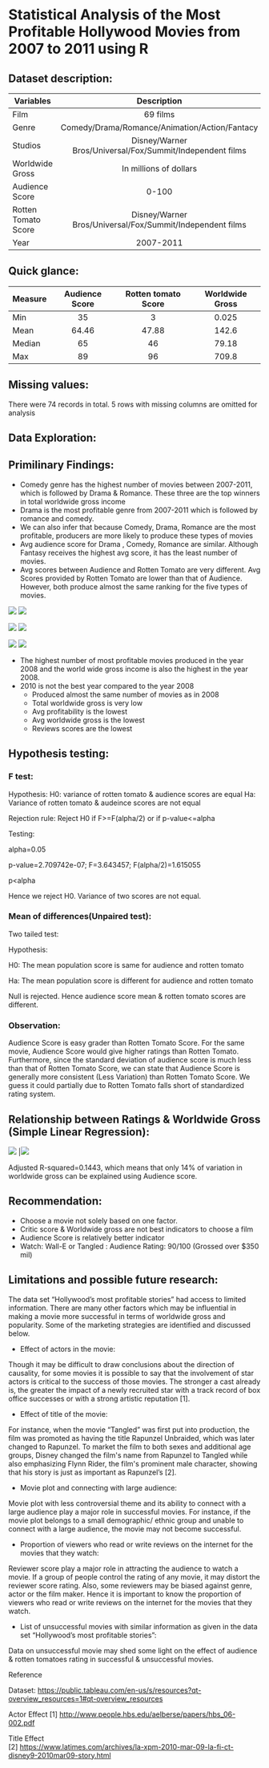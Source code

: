 # Statistical Analysis of the Most Profitable Hollywood Movies from 2007 to 2011 using R

## Dataset description:
| Variables          | Description                                              | 
| ------------------ |:--------------------------------------------------------:| 
| Film               | 69 films                                                 | 
| Genre              | Comedy/Drama/Romance/Animation/Action/Fantacy            |   
| Studios            | Disney/Warner Bros/Universal/Fox/Summit/Independent films|  
| Worldwide Gross    | In millions of dollars                                   |
| Audience Score     | 0-100                                                    |
| Rotten Tomato Score| Disney/Warner Bros/Universal/Fox/Summit/Independent films|
| Year               | 2007-2011                                                |

## Quick glance:
| Measure    | Audience Score| Rotten tomato Score| Worldwide Gross|
| ---------- |:-------------:| :-----------------:| :-------------:|
| Min        | 35            | 3                  | 0.025          |
| Mean       | 64.46         | 47.88              | 142.6          |
| Median     | 65            | 46                 | 79.18          |
| Max        | 89            | 96                 | 709.8          |

## Missing values:
There were 74 records in total. 5 rows with missing columns are omitted for analysis
## Data Exploration:

## Primilinary Findings:
+ Comedy genre has the highest number of movies between 2007-2011, which is followed by Drama & Romance. These three are the top winners in total worldwide gross income
+ Drama is the most profitable genre from 2007-2011 which is followed by romance and comedy.
+ We can also infer that because Comedy, Drama, Romance are the most profitable, producers are more likely to produce these types of movies
+ Avg audience score for Drama , Comedy, Romance are similar. Although Fantasy receives the highest avg score, it has the least number of movies.
+ Avg scores between Audience and Rotten Tomato are very different. Avg Scores provided by Rotten Tomato are lower than that of Audience. However, both produce almost the same ranking for the five types of movies.

![](https://github.com/nkdot/statistics/blob/main/images/p1.png) ![](https://github.com/nkdot/statistics/blob/main/images/p2.png)


![](https://github.com/nkdot/statistics/blob/main/images/p3.png) ![](https://github.com/nkdot/statistics/blob/main/images/p4.png)


![](https://github.com/nkdot/statistics/blob/main/images/p5.png) ![](https://github.com/nkdot/statistics/blob/main/images/p6.png)

+ The highest number of most profitable movies produced in the year 2008 and the world wide gross income is also the highest in the year 2008.
+ 2010 is not the best year compared to the year 2008
  + Produced almost the same number of movies as in 2008
  + Total worldwide gross is very low
  + Avg profitability is the lowest
  + Avg worldwide gross is the lowest
  + Reviews scores are the lowest

## Hypothesis testing:
### F test:
 Hypothesis: 
 H0: variance of rotten tomato & audience scores are equal
 Ha: Variance of rotten tomato & audeince scores are not equal
 
 Rejection rule: Reject H0 if F>=F(alpha/2) or if p-value<=alpha
 
 Testing: 
 
 alpha=0.05
 
 p-value=2.709742e-07; F=3.643457; F(alpha/2)=1.615055
 
 p<alpha 
         
 Hence we reject H0. Variance of two scores are not equal.
 
 ### Mean of differences(Unpaired test):
         
 Two tailed test:
         
 Hypothesis:
         
 H0: The mean population score is same for audience and rotten tomato
         
 Ha: The mean population score is different for audience and rotten tomato
  
 Null is rejected. Hence audience score mean & rotten tomato scores are different.
 
 ### Observation:
         
 Audience Score is easy grader than Rotten Tomato Score. For the same movie, Audience Score would give higher ratings than Rotten Tomato. Furthermore,  since the standard deviation of audience score is much less than that of Rotten Tomato Score, we can state that Audience Score is generally more consistent (Less Variation) than Rotten Tomato Score. We guess it could partially due to Rotten Tomato falls short of standardized rating system.
         
## Relationship between Ratings & Worldwide Gross (Simple Linear Regression):
![](https://github.com/nkdot/statistics/blob/main/images/Picture3.png)       |![](https://github.com/nkdot/statistics/blob/main/images/Picture4.png)
         
  Adjusted R-squared=0.1443, which means that only 14% of variation in worldwide gross can be explained using Audience score.

 ## Recommendation:
+ Choose a movie not solely based on one factor. 
+ Critic score & Worldwide gross are not best indicators to choose a film  
+ Audience Score is relatively better indicator 
+ Watch: Wall-E or Tangled : Audience Rating: 90/100 (Grossed over $350 mil)


         
## Limitations and possible future research:
The data set “Hollywood’s most profitable stories” had access to limited information. There are many other factors which may be influential in making a movie more successful in terms of worldwide gross and popularity. Some of the marketing strategies are identified and discussed below.
         
+	Effect of actors in the movie:
         
Though it may be difficult to draw conclusions about the direction of causality, for some movies it is possible to say that the involvement of star actors is critical to the success of those movies. The stronger a cast already is, the greater the impact of a newly recruited star with a track record of box office successes or with a strong artistic reputation [1].
 
+ Effect of title of the movie:
         
For instance, when the movie “Tangled” was first put into production, the film was promoted as having the title Rapunzel Unbraided, which was later changed to Rapunzel. To market the film to both sexes and additional age groups, Disney changed the film's name from Rapunzel to Tangled while also emphasizing Flynn Rider, the film's prominent male character, showing that his story is just as important as Rapunzel’s [2].
 
+ Movie plot and connecting with large audience:
         
Movie plot with less controversial theme and its ability to connect with a large audience play a major role in successful movies. For instance, if the movie plot belongs to a small demographic/ ethnic group and unable to connect with a large audience, the movie may not become successful.
 
+ Proportion of viewers who read or write reviews on the internet for the movies that they watch:
         
Reviewer score play a major role in attracting the audience to watch a movie. If a group of people control the rating of any movie, it may distort the reviewer score rating. Also, some reviewers may be biased against genre, actor or the film maker.  Hence it is important to know the proportion of viewers who read or write reviews on the internet for the movies that they watch.
 
+ List of unsuccessful movies with similar information as given in the data set “Hollywood’s most profitable stories”:
         
Data on unsuccessful movie may shed some light on the effect of audience & rotten tomatoes rating in successful & unsuccessful movies. 

Reference

Dataset: 
https://public.tableau.com/en-us/s/resources?qt-overview_resources=1#qt-overview_resources

Actor Effect 
[1] http://www.people.hbs.edu/aelberse/papers/hbs_06-002.pdf
 
Title Effect	
[2] https://www.latimes.com/archives/la-xpm-2010-mar-09-la-fi-ct-disney9-2010mar09-story.html

